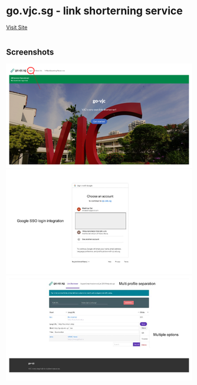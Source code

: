 # go.vjc.sg - link shorterning service

[Visit Site](https://go.vjc.sg/)
<br><br>
## Screenshots
![Home](home.png)
![SSO](sso.jpg)
![Logged in](loggedin.jpg)
